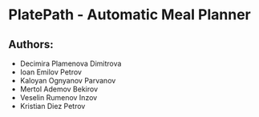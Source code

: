 # PlatePath - Automatic Meal Planner
## Authors:
* Decimira Plamenova Dimitrova
* Ioan Emilov Petrov
* Kaloyan Ognyanov Parvanov
* Mertol Ademov Bekirov
* Veselin Rumenov Inzov
* Kristian Diez Petrov
